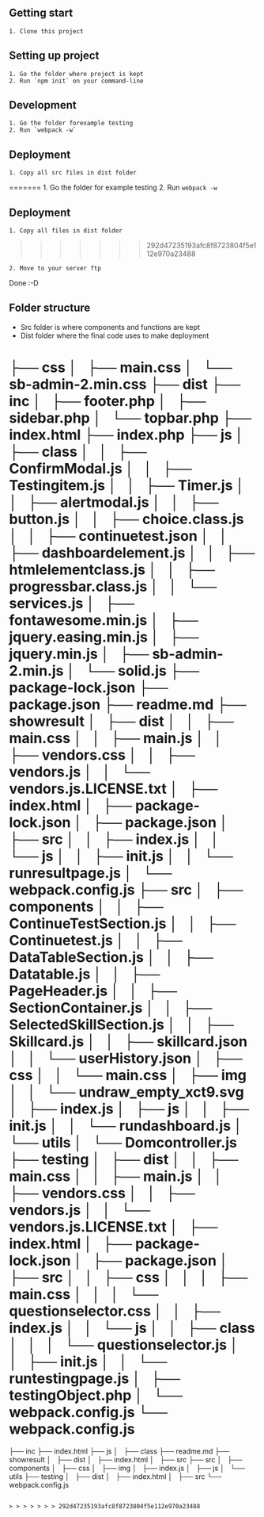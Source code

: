 ## Getting start

    1. Clone this project

## Setting up project

    1. Go the folder where project is kept
    2. Run `npm init` on your command-line

## Development

    1. Go the folder forexample testing
    2. Run `webpack -w`

## Deployment

    1. Copy all src files in dist folder

======= 1. Go the folder for example testing 2. Run `webpack -w`

## Deployment

    1. Copy all files in dist folder

> > > > > > > 292d47235193afc8f8723804f5e112e970a23488

    2. Move to your server ftp

Done :-D

## Folder structure

- Src folder is where components and functions are kept
- Dist folder where the final code uses to make deployment

├── css
│   ├── main.css
│   └── sb-admin-2.min.css
├── dist
├── inc
│   ├── footer.php
│   ├── sidebar.php
│   └── topbar.php
├── index.html
├── index.php
├── js
│   ├── class
│   │   ├── ConfirmModal.js
│   │   ├── Testingitem.js
│   │   ├── Timer.js
│   │   ├── alertmodal.js
│   │   ├── button.js
│   │   ├── choice.class.js
│   │   ├── continuetest.json
│   │   ├── dashboardelement.js
│   │   ├── htmlelementclass.js
│   │   ├── progressbar.class.js
│   │   └── services.js
│   ├── fontawesome.min.js
│   ├── jquery.easing.min.js
│   ├── jquery.min.js
│   ├── sb-admin-2.min.js
│   └── solid.js
├── package-lock.json
├── package.json
├── readme.md
├── showresult
│   ├── dist
│   │   ├── main.css
│   │   ├── main.js
│   │   ├── vendors.css
│   │   ├── vendors.js
│   │   └── vendors.js.LICENSE.txt
│   ├── index.html
│   ├── package-lock.json
│   ├── package.json
│   ├── src
│   │   ├── index.js
│   │   └── js
│   │   ├── init.js
│   │   └── runresultpage.js
│   └── webpack.config.js
├── src
│   ├── components
│   │   ├── ContinueTestSection.js
│   │   ├── Continuetest.js
│   │   ├── DataTableSection.js
│   │   ├── Datatable.js
│   │   ├── PageHeader.js
│   │   ├── SectionContainer.js
│   │   ├── SelectedSkillSection.js
│   │   ├── Skillcard.js
│   │   ├── skillcard.json
│   │   └── userHistory.json
│   ├── css
│   │   └── main.css
│   ├── img
│   │   └── undraw_empty_xct9.svg
│   ├── index.js
│   ├── js
│   │   ├── init.js
│   │   └── rundashboard.js
│   └── utils
│   └── Domcontroller.js
├── testing
│   ├── dist
│   │   ├── main.css
│   │   ├── main.js
│   │   ├── vendors.css
│   │   ├── vendors.js
│   │   └── vendors.js.LICENSE.txt
│   ├── index.html
│   ├── package-lock.json
│   ├── package.json
│   ├── src
│   │   ├── css
│   │   │   ├── main.css
│   │   │   └── questionselector.css
│   │   ├── index.js
│   │   └── js
│   │   ├── class
│   │   │   └── questionselector.js
│   │   ├── init.js
│   │   └── runtestingpage.js
│   ├── testingObject.php
│   └── webpack.config.js
└── webpack.config.js
=======
├── inc
├── index.html
├── js
│   ├── class
├── readme.md
├── showresult
│   ├── dist
│   ├── index.html
│   ├── src
├── src
│   ├── components
│   ├── css
│   ├── img
│   ├── index.js
│   ├── js
│   └── utils
├── testing
│   ├── dist
│   ├── index.html
│   ├── src
└── webpack.config.js

```

> > > > > > > 292d47235193afc8f8723804f5e112e970a23488
```
